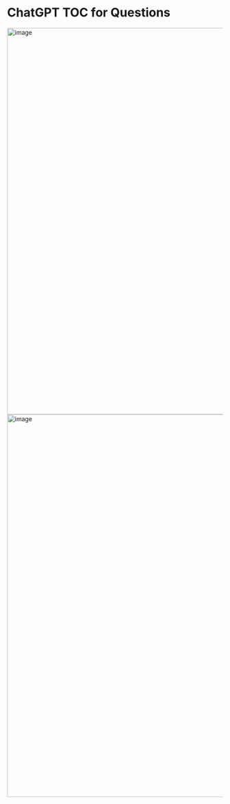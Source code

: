 # ChatGPT TOC for Questions

<img width="903" alt="image" src="https://github.com/user-attachments/assets/65a16c64-0f8e-4b75-8d75-7deacd5faf6c">
<img width="894" alt="image" src="https://github.com/user-attachments/assets/43498503-23a4-4bc0-b148-325ccd2f8da8">
